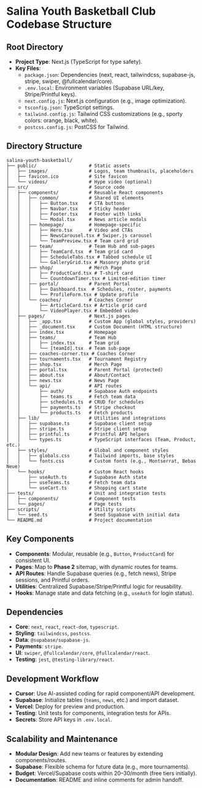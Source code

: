 # Salina Youth Basketball Club Codebase Structure

## Root Directory
- **Project Type**: Next.js (TypeScript for type safety).
- **Key Files**:
  - `package.json`: Dependencies (next, react, tailwindcss, supabase-js, stripe, swiper, @fullcalendar/core).
  - `.env.local`: Environment variables (Supabase URL/key, Stripe/Printful keys).
  - `next.config.js`: Next.js configuration (e.g., image optimization).
  - `tsconfig.json`: TypeScript settings.
  - `tailwind.config.js`: Tailwind CSS customizations (e.g., sporty colors: orange, black, white).
  - `postcss.config.js`: PostCSS for Tailwind.

## Directory Structure
```
salina-youth-basketball/
├── public/                   # Static assets
│   ├── images/               # Logos, team thumbnails, placeholders
│   ├── favicon.ico           # Site favicon
│   └── videos/               # Hype video (optional)
├── src/                      # Source code
│   ├── components/           # Reusable React components
│   │   ├── common/           # Shared UI elements
│   │   │   ├── Button.tsx    # CTA buttons
│   │   │   ├── Navbar.tsx    # Sticky header
│   │   │   ├── Footer.tsx    # Footer with links
│   │   │   └── Modal.tsx     # News article modals
│   │   ├── homepage/         # Homepage-specific
│   │   │   ├── Hero.tsx      # Video and CTAs
│   │   │   ├── NewsCarousel.tsx # Swiper.js carousel
│   │   │   └── TeamPreview.tsx # Team card grid
│   │   ├── team/             # Team Hub and sub-pages
│   │   │   ├── TeamCard.tsx  # Team grid card
│   │   │   ├── ScheduleTabs.tsx # Tabbed schedule UI
│   │   │   └── GalleryGrid.tsx # Masonry photo grid
│   │   ├── shop/             # Merch Page
│   │   │   ├── ProductCard.tsx # T-shirt card
│   │   │   └── CountdownTimer.tsx # Limited-edition timer
│   │   ├── portal/           # Parent Portal
│   │   │   ├── Dashboard.tsx  # Schedules, roster, payments
│   │   │   └── ProfileForm.tsx # Update profile
│   │   └── coaches/          # Coaches Corner
│   │       ├── ArticleCard.tsx # Article grid card
│   │       └── VideoPlayer.tsx # Embedded video
│   ├── pages/                # Next.js pages
│   │   ├── _app.tsx          # Custom App (global styles, providers)
│   │   ├── _document.tsx     # Custom Document (HTML structure)
│   │   ├── index.tsx         # Homepage
│   │   ├── teams/            # Team Hub
│   │   │   ├── index.tsx     # Team grid
│   │   │   └── [teamId].tsx  # Team sub-page
│   │   ├── coaches-corner.tsx # Coaches Corner
│   │   ├── tournaments.tsx   # Tournament Registry
│   │   ├── shop.tsx          # Merch Page
│   │   ├── portal.tsx        # Parent Portal (protected)
│   │   ├── about.tsx         # About/Contact
│   │   ├── news.tsx          # News Page
│   │   └── api/              # API routes
│   │       ├── auth/         # Supabase Auth endpoints
│   │       ├── teams.ts      # Fetch team data
│   │       ├── schedules.ts  # CRUD for schedules
│   │       ├── payments.ts   # Stripe checkout
│   │       └── products.ts   # Fetch products
│   ├── lib/                  # Utilities and integrations
│   │   ├── supabase.ts       # Supabase client setup
│   │   ├── stripe.ts         # Stripe client setup
│   │   ├── printful.ts       # Printful API helpers
│   │   └── types.ts          # TypeScript interfaces (Team, Product, etc.)
│   ├── styles/               # Global and component styles
│   │   ├── globals.css       # Tailwind imports, base styles
│   │   └── fonts.css         # Custom fonts (e.g., Montserrat, Bebas Neue)
│   └── hooks/                # Custom React hooks
│       ├── useAuth.ts        # Supabase Auth state
│       ├── useTeams.ts       # Fetch team data
│       └── useCart.ts        # Shopping cart state
├── tests/                    # Unit and integration tests
│   ├── components/           # Component tests
│   └── pages/                # Page tests
├── scripts/                  # Utility scripts
│   └── seed.ts               # Seed Supabase with initial data
└── README.md                 # Project documentation
```

## Key Components
- **Components**: Modular, reusable (e.g., `Button`, `ProductCard`) for consistent UI.
- **Pages**: Map to **Phase 2** sitemap, with dynamic routes for teams.
- **API Routes**: Handle Supabase queries (e.g., fetch news), Stripe sessions, and Printful orders.
- **Utilities**: Centralized Supabase/Stripe/Printful logic for reusability.
- **Hooks**: Manage state and data fetching (e.g., `useAuth` for login status).

## Dependencies
- **Core**: `next`, `react`, `react-dom`, `typescript`.
- **Styling**: `tailwindcss`, `postcss`.
- **Data**: `@supabase/supabase-js`.
- **Payments**: `stripe`.
- **UI**: `swiper`, `@fullcalendar/core`, `@fullcalendar/react`.
- **Testing**: `jest`, `@testing-library/react`.

## Development Workflow
- **Cursor**: Use AI-assisted coding for rapid component/API development.
- **Supabase**: Initialize tables (`teams`, `news`, etc.) and import dataset.
- **Vercel**: Deploy for preview and production.
- **Testing**: Unit tests for components, integration tests for APIs.
- **Secrets**: Store API keys in `.env.local`.

## Scalability and Maintenance
- **Modular Design**: Add new teams or features by extending components/routes.
- **Supabase**: Flexible schema for future data (e.g., more tournaments).
- **Budget**: Vercel/Supabase costs within $20–$30/month (free tiers initially).
- **Documentation**: README and inline comments for admin handoff.